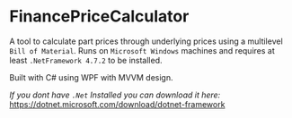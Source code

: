 # FinancePriceCalculator

A tool to calculate part prices through underlying prices 
using a multilevel `Bill of Material`.
Runs on `Microsoft Windows` machines and requires at least `.NetFramework 4.7.2` to be installed.


Built with C# using WPF with MVVM design.


_If you dont have `.Net` Installed you can download it here:_
https://dotnet.microsoft.com/download/dotnet-framework
